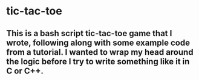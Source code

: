 # tic-tac-toe
## This is a bash script tic-tac-toe game that I wrote, following along with some example code from a tutorial. I wanted to wrap my head around the logic before I try to write something like it in C or C++.
